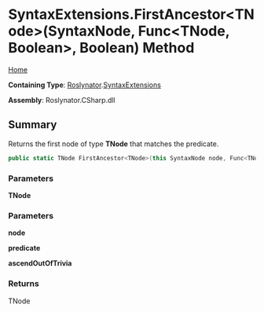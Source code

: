 # SyntaxExtensions\.FirstAncestor\<TNode>\(SyntaxNode, Func\<TNode, Boolean>, Boolean\) Method

[Home](../../../README.md)

**Containing Type**: [Roslynator](../../README.md)\.[SyntaxExtensions](../README.md)

**Assembly**: Roslynator\.CSharp\.dll

## Summary

Returns the first node of type **TNode** that matches the predicate\.

```csharp
public static TNode FirstAncestor<TNode>(this SyntaxNode node, Func<TNode, bool> predicate = null, bool ascendOutOfTrivia = true) where TNode : Microsoft.CodeAnalysis.SyntaxNode
```

### Parameters

**TNode**



### Parameters

**node**



**predicate**



**ascendOutOfTrivia**



### Returns

TNode

